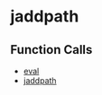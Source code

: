 # jaddpath

## Function Calls
- [eval](CSD/kCSD/ica/kCsd1D_ICA/STICA_UTIL/eval.md)
- [jaddpath](CSD/kCSD/ica/kCsd1D_ICA/STICA_UTIL/jaddpath.md)
